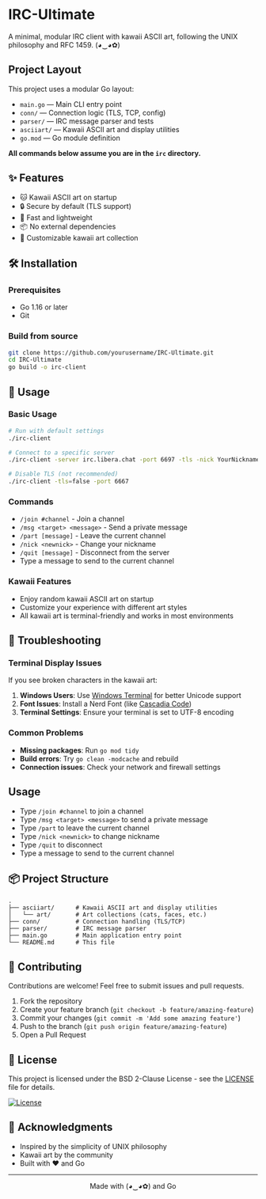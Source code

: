 # IRC-Ultimate

A minimal, modular IRC client with kawaii ASCII art, following the UNIX philosophy and RFC 1459. (◕‿◕✿)

## Project Layout

This project uses a modular Go layout:

- `main.go` — Main CLI entry point
- `conn/` — Connection logic (TLS, TCP, config)
- `parser/` — IRC message parser and tests
- `asciiart/` — Kawaii ASCII art and display utilities
- `go.mod` — Go module definition

**All commands below assume you are in the `irc` directory.**

## ✨ Features

- 🐱 Kawaii ASCII art on startup
- 🔒 Secure by default (TLS support)
- 🚀 Fast and lightweight
- 📦 No external dependencies
- 🎨 Customizable kawaii art collection

## 🛠️ Installation

### Prerequisites
- Go 1.16 or later
- Git

### Build from source

```bash
git clone https://github.com/yourusername/IRC-Ultimate.git
cd IRC-Ultimate
go build -o irc-client
```

## 🚀 Usage

### Basic Usage
```bash
# Run with default settings
./irc-client

# Connect to a specific server
./irc-client -server irc.libera.chat -port 6697 -tls -nick YourNickname

# Disable TLS (not recommended)
./irc-client -tls=false -port 6667
```

### Commands
- `/join #channel` - Join a channel
- `/msg <target> <message>` - Send a private message
- `/part [message]` - Leave the current channel
- `/nick <newnick>` - Change your nickname
- `/quit [message]` - Disconnect from the server
- Type a message to send to the current channel

### Kawaii Features
- Enjoy random kawaii ASCII art on startup
- Customize your experience with different art styles
- All kawaii art is terminal-friendly and works in most environments

## 🐛 Troubleshooting

### Terminal Display Issues
If you see broken characters in the kawaii art:
1. **Windows Users**: Use [Windows Terminal](https://aka.ms/terminal) for better Unicode support
2. **Font Issues**: Install a Nerd Font (like [Cascadia Code](https://www.nerdfonts.com/font-downloads))
3. **Terminal Settings**: Ensure your terminal is set to UTF-8 encoding

### Common Problems
- **Missing packages**: Run `go mod tidy`
- **Build errors**: Try `go clean -modcache` and rebuild
- **Connection issues**: Check your network and firewall settings

## Usage
- Type `/join #channel` to join a channel
- Type `/msg <target> <message>` to send a private message
- Type `/part` to leave the current channel
- Type `/nick <newnick>` to change nickname
- Type `/quit` to disconnect
- Type a message to send to the current channel

## 📦 Project Structure

```
.
├── asciiart/      # Kawaii ASCII art and display utilities
│   └── art/       # Art collections (cats, faces, etc.)
├── conn/          # Connection handling (TLS/TCP)
├── parser/        # IRC message parser
├── main.go        # Main application entry point
└── README.md      # This file
```

## 🤝 Contributing

Contributions are welcome! Feel free to submit issues and pull requests.

1. Fork the repository
2. Create your feature branch (`git checkout -b feature/amazing-feature`)
3. Commit your changes (`git commit -m 'Add some amazing feature'`)
4. Push to the branch (`git push origin feature/amazing-feature`)
5. Open a Pull Request

## 📄 License

This project is licensed under the BSD 2-Clause License - see the [LICENSE](LICENSE) file for details.

[![License](https://img.shields.io/badge/License-BSD_2--Clause-orange.svg)](https://opensource.org/licenses/BSD-2-Clause)

## 🙏 Acknowledgments

- Inspired by the simplicity of UNIX philosophy
- Kawaii art by the community
- Built with ❤️ and Go

---

<div align="center">
  Made with (◕‿◕✿) and Go
</div>


